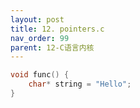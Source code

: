 ```yaml
---
layout: post
title: 12. pointers.c
nav_order: 99
parent: 12-C语言内核
---
```

```c
void func() {
    char* string = "Hello";
}
```